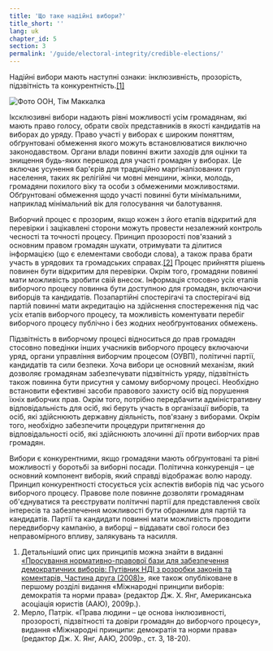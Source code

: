```yaml
---
title: 'Що таке надійні вибори?'
title_short: ''
lang: uk
chapter_id: 5
section: 3
permalink: '/guide/electoral-integrity/credible-elections/'
---
```


Надійні вибори мають наступні ознаки: інклюзивність, прозорість, підзвітність та конкурентність.[\[1\]](#footnote-1)

 ![Фото ООН, Тім Маккалка](/images/guide/UN-Photo-Tim-McKulka-460567.jpg) 

Іксклюзивні вибори надають рівні можливості усім громадянам, які мають право голосу, обрати своїх представників в якості кандидатів на виборах до уряду. Право участі у виборах є широким поняттям, обґрунтовані обмеження якого можуть встановлюватися виключно законодавством. Органи влади повинні вжити заходів для оцінки та знищення будь-яких перешкод для участі громадян у виборах. Це включає усунення бар'єрів для традиційно маргіналізованих груп населення, таких як релігійні чи мовні меншини, жінки, молодь, громадяни похилого віку та особи з обмеженими можливостями. Обґрунтовані обмеження щодо участі повинні бути мінімальними, наприклад мінімальний вік для голосування чи балотування.

Виборчий процес є прозорим, якщо кожен з його етапів відкритий для перевірки і зацікавлені сторони можуть провести незалежний контроль чесності та точності процесу. Принцип прозорості пов'язаний з основним правом громадян шукати, отримувати та ділитися інформацією (що є елементами свободи слова), а також права брати участь в урядових та громадських справах.[\[2\]](#footnote-2) Процес прийняття рішень повинен бути відкритим для перевірки. Окрім того, громадяни повинні мати можливість зробити свій внесок. Інформація стосовно усіх етапів виборчого процесу повинна бути доступною для громадян, включаючи виборців та кандидатів. Позапартійні спостерігачі та спостерігачі від партій повинні мати акредитацію на здійснення спостереження під час усіх етапів виборчого процесу, та можливість коментувати перебіг виборчого процесу публічно і без жодних необґрунтованих обмежень.

Підзвітність в виборчому процесі відноситься до прав громадян стосовно поведінки інших учасників виборчого процесу включаючи уряд, органи управління виборчим процесом (ОУВП), політичні партії, кандидатів та сили безпеки. Хоча вибори це основний механізм, який дозволяє громадянам забезпечувати підзвітність уряду, підзвітність також повинна бути присутня у самому виборчому процесі. Необхідно встановити ефективні засоби правового захисту осіб від порушення їхніх виборчих прав. Окрім того, потрібно передбачити адміністративну відповідальність для осіб, які беруть участь в організації виборів, та осіб, які здійснюють державну діяльність, пов'язану з виборами. Окрім того, необхідно забезпечити процедури притягнення до відповідальності осіб, які здійснюють злочинні дії проти виборчих прав громадян.

Вибори є конкурентними, якщо громадяни мають обґрунтовані та рівні можливості у боротьбі за виборні посади. Політична конкуренція – це основний компонент виборів, який справді відображає волю народу. Принцип конкурентності стосується усіх аспектів виборів під час усього виборчого процесу. Правове поле повинне дозволяти громадянам об'єднуватися та реєструвати політичні партії для представлення своїх інтересів та забезпечення можливості бути обраними для партій та кандидатів. Партії та кандидати повинні мати можливість проводити передвиборчу кампанію, а виборці – віддавати свої голоси без неправомірного впливу, залякувань та насилля.

1.  [](#reference-1)Детальніший опис цих принципів можна знайти в виданні [«Просування нормативно-правової бази для забезпечення демократичних виборів: Путівник НДІ з розробки законів та коментарів, Частина друга (2008)»](https://www.ndi.org/node/14905), яке також опубліковане в першому розділі видання «Міжнародні принципи виборів: демократія та норми права» (редактор Дж. Х. Янг, Американська асоціація юристів (ААЮ), 2009р.).
2.  [](#reference-2)Мерло, Патрік. «Права людини – це основа інклюзивності, прозорості, підзвітності та довіри громадян до виборчого процесу», видання «Міжнародні принципи: демократія та норми права» (редактор Дж. Х. Янг, ААЮ, 2009р., ст. 3, 18-20).
